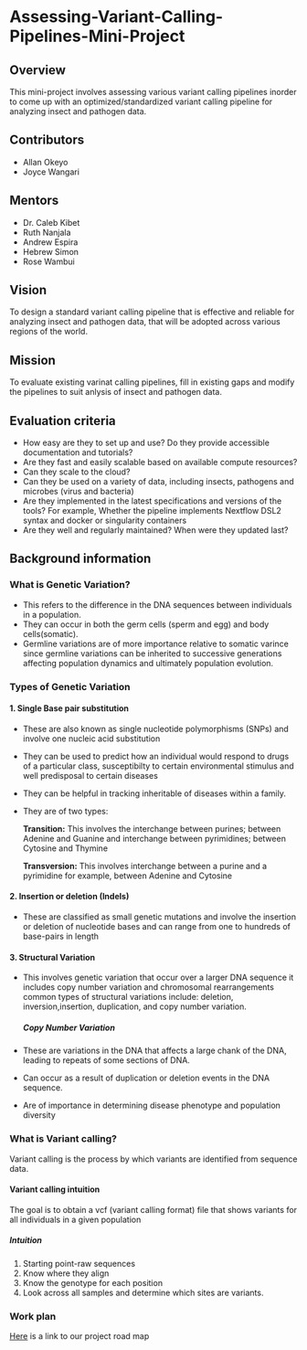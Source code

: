 # Assessing-Variant-Calling-Pipelines-Mini-Project
## Overview
This mini-project involves assessing various variant calling pipelines inorder to come up with an optimized/standardized variant calling pipeline for analyzing insect and pathogen data.


## Contributors
- Allan Okeyo
- Joyce Wangari

## Mentors
- Dr. Caleb Kibet
- Ruth Nanjala
- Andrew Espira
- Hebrew Simon
- Rose Wambui

## Vision
To design a standard variant calling pipeline that is effective and reliable for analyzing insect and pathogen data, that will be adopted across various regions of the world.

## Mission
To evaluate existing varinat calling pipelines, fill in existing gaps and modify the pipelines to suit anlysis of insect and pathogen data.


## Evaluation criteria

- How easy are they to set up and use? Do they provide accessible documentation and tutorials?
- Are they fast and easily scalable based on available compute resources?
- Can they scale to the cloud?
- Can they be used on a variety of data, including insects, pathogens and microbes (virus and bacteria)
- Are they implemented in the latest specifications and versions of the tools? For example, Whether the pipeline implements Nextflow DSL2 syntax and docker or singularity containers
- Are they well and regularly maintained? When were they updated last?




## Background information
### What is Genetic Variation?
- This refers to the difference in the DNA sequences between individuals in a population.
- They can occur in both the germ cells (sperm and egg) and body cells(somatic).
- Germline variations are of more importance relative to somatic varince since germline variations can be inherited to successive generations affecting population dynamics and ultimately population evolution.

### Types of Genetic Variation

  #### 1. Single Base pair substitution
  
- These are also known as single nucleotide polymorphisms (SNPs) and involve one nucleic acid substitution
- They can be used to predict how an individual would respond to drugs of a particular class, susceptibilty to certain environmental stimulus and well predisposal to certain diseases
-  They can be helpful in tracking inheritable of diseases within a family.
- They are of two types:

  **Transition:** This involves the interchange between purines; between Adenine and Guanine and interchange between pyrimidines; between Cytosine and Thymine

  **Transversion:** This involves interchange between a purine and a pyrimidine for example, between Adenine and Cytosine

 #### 2. Insertion or deletion (Indels)
- These are classified as small genetic mutations and involve the insertion or deletion of nucleotide bases and can range from one to hundreds of base-pairs in length

 #### 3. Structural Variation

- This involves genetic variation that occur over a larger DNA sequence it includes copy number variation and chromosomal rearrangements
common types of structural variations include: deletion, inversion,insertion, duplication, and copy number variation.

  ##### Copy Number Variation
 - These are variations in the DNA that affects a large chank of the DNA, leading to repeats of some sections of DNA. 
 - Can occur as a result of duplication or deletion events in the DNA sequence. 
 - Are of importance in determining disease phenotype and population diversity


 ### What is Variant calling?
Variant calling is the process by which variants are identified from sequence data.

  #### Variant calling intuition

The goal is to obtain a vcf (variant calling format) file that shows variants for all individuals in a given population 

  ##### Intuition
1. Starting point-raw sequences
2. Know where they align
3. Know the genotype for each position
4. Look across all samples and determine which sites are variants.

### Work plan

[Here](https://github.com/WANGARIJOYCE/Assessing-Variant-Calling-Pipelines-Mini-Project/issues/4) is a link to our project road map
